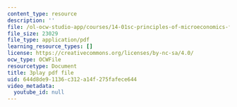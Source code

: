 ```yaml
---
content_type: resource
description: ''
file: /ol-ocw-studio-app/courses/14-01sc-principles-of-microeconomics-fall-2011/644d8de91136c312a14f275fafece644_qRkAq_G_9cs.pdf
file_size: 23029
file_type: application/pdf
learning_resource_types: []
license: https://creativecommons.org/licenses/by-nc-sa/4.0/
ocw_type: OCWFile
resourcetype: Document
title: 3play pdf file
uid: 644d8de9-1136-c312-a14f-275fafece644
video_metadata:
  youtube_id: null
---
```

